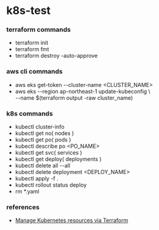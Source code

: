 # k8s-test

### terraform commands
- terraform init
- terraform fmt
- terraform destroy -auto-approve


### aws cli commands
- aws eks get-token --cluster-name <CLUSTER_NAME>
- aws eks --region ap-northeast-1 update-kubeconfig \\\
  --name $(terraform output -raw cluster_name)


### k8s commands
- kubectl cluster-info
- kubectl get no( nodes )
- kubectl get po( pods )
- kubectl describe po <PO_NAME>
- kubectl get svc( services )
- kubectl get deploy( deployments )
- kubectl delete all --all
- kubectl delete deployment <DEPLOY_NAME>
- kubectl apply -f .
- kubectl rollout status deploy
- rm *.yaml


### references
  - [Manage Kubernetes resources via Terraform](https://developer.hashicorp.com/terraform/tutorials/kubernetes/kubernetes-provider?variants=kubernetes%3Aeks)
